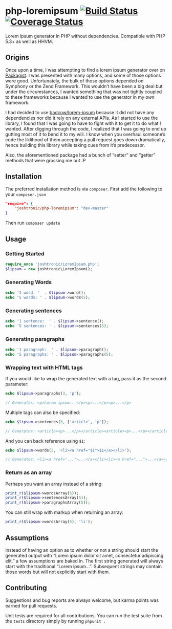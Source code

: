 # php-loremipsum [![Build Status](https://travis-ci.org/joshtronic/php-loremipsum.svg)](https://travis-ci.org/joshtronic/php-loremipsum) [![Coverage Status](https://coveralls.io/repos/joshtronic/php-loremipsum/badge.png)](https://coveralls.io/r/joshtronic/php-loremipsum)

Lorem ipsum generator in PHP without dependencies. Compatible with PHP 5.3+ as well as HHVM.

## Origins

Once upon a time, I was attempting to find a lorem ipsum generator over on [Packagist](https://packagist.org/search/?q=lorem%20ipsum). I was presented with many options, and some of those options were good. Unfortunately, the bulk of those options depended on Symphony or the Zend Framework. This wouldn’t have been a big deal but under the circumstances, I wanted something that was not tightly coupled to these frameworks because I wanted to use the generator in my _own_ framework.

I had decided to use [badcow/lorem-ipsum](https://packagist.org/packages/badcow/lorem-ipsum) because it did not have any dependencies nor did it rely on any external APIs. As I started to use the library, I found that I was going to have to fight with it to get it to do what I wanted. After digging through the code, I realized that I was going to end up gutting most of it to bend it to my will. I know when you overhaul someone’s code the liklihood of them accepting a pull request goes down dramatically, hence building this library while taking cues from it’s predecessor.

Also, the aforementioned package had a bunch of “setter” and “getter” methods that were grossing me out :P

## Installation

The preferred installation method is via `composer`. First add the following to your `composer.json`

```json
"require": {
	"joshtronic/php-loremipsum": "dev-master"
}
```

Then run `composer update`

## Usage

### Getting Started

```php
require_once 'joshtronic/LoremIpsum.php';
$lipsum = new joshtronic\LoremIpsum();
```

### Generating Words

```php
echo '1 word: '  . $lipsum->word();
echo '5 words: ' . $lipsum->words(5);
```

### Generating sentences

```php
echo '1 sentence:  ' . $lipsum->sentence();
echo '5 sentences: ' . $lipsum->sentences(5);
```

### Generating paragraphs

```php
echo '1 paragraph:  ' . $lipsum->paragraph();
echo '5 paragraphs: ' . $lipsum->paragraphs(5);
```

### Wrapping text with HTML tags

If you would like to wrap the generated text with a tag, pass it as the second parameter:

```php
echo $lipsum->paragraphs(3, 'p');

// Generates: <p>Lorem ipsum...</p><p>...</p><p>...</p>
```

Multiple tags can also be specified:

```php
echo $lipsum->sentences(3, ['article', 'p']);

// Generptes: <article><p>...</p></article><article><p>...</p></article><article><p>...</p></article>
```

And you can back reference using `$1`:

```php
echo $lipsum->words(3, '<li><a href="$1">$1</a></li>');

// Generates: <li><a href="...">...</a></li><li><a href="...">...</a></li><li><a href="...">...</a></li>
```

### Return as an array

Perhaps you want an array instead of a string:

```php
print_r($lipsum->wordsArray(5));
print_r($lipsum->sentencesArray(5));
print_r($lipsum->paragraphsArray(5));
```

You can still wrap with markup when returning an array:

```php
print_r($lipsum->wordsArray(5), 'li');
```

## Assumptions

Instead of having an option as to whether or not a string should start the generated output with “Lorem ipsum dolor sit amet, consectetur adipiscing elit.” a few assumptions are baked in. The first string generated will always start with the traditional “Lorem ipsum…”. Subsequent strings may contain those words but will not explicitly start with them.

## Contributing

Suggestions and bug reports are always welcome, but karma points was earned for pull requests.

Unit tests are required for all contributions. You can run the test suite from the `tests` directory simply by running `phpunit .`
